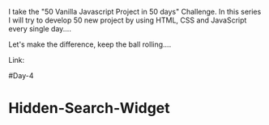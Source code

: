 I take the "50 Vanilla Javascript Project in 50 days" Challenge. In this series I will try to develop 50 new project by using HTML, CSS and JavaScript every single day....

Let's make the difference, keep the ball rolling....

Link:

#Day-4

# Hidden-Search-Widget
